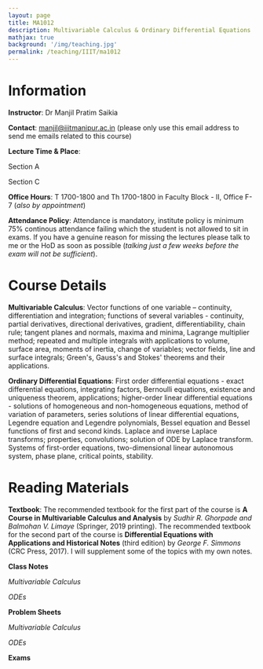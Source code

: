 ```yaml
---
layout: page
title: MA1012
description: Multivariable Calculus & Ordinary Differential Equations
mathjax: true
background: '/img/teaching.jpg'
permalink: /teaching/IIIT/ma1012
---
```


# Information

**Instructor**: Dr Manjil Pratim Saikia

**Contact**: manjil@iiitmanipur.ac.in (please only use this email address to send me emails related to this course)

**Lecture Time & Place**: 

Section A 

Section C 

**Office Hours**: T 1700-1800 and Th 1700-1800 in Faculty Block - II, Office F-7 (*also by appointment*)

**Attendance Policy**: Attendance is mandatory, institute policy is minimum 75% continous attendance failing which the student is not allowed to sit in exams. If you have a genuine reason for missing the lectures please talk to me or the HoD as soon as possible (*talking just a few weeks before the exam will not be sufficient*).

# Course Details

**Multivariable Calculus**: Vector functions of one variable – continuity, differentiation and integration; functions
of several variables - continuity, partial derivatives, directional derivatives, gradient, differentiability, chain rule;
tangent planes and normals, maxima and minima, Lagrange multiplier method; repeated and multiple integrals
with applications to volume, surface area, moments of inertia, change of variables; vector fields, line and surface
integrals; Green's, Gauss's and Stokes' theorems and their applications.

**Ordinary Differential Equations**: First order differential equations - exact differential equations, integrating
factors, Bernoulli equations, existence and uniqueness theorem, applications; higher-order linear differential
equations - solutions of homogeneous and non-homogeneous equations, method of variation of parameters,
series solutions of linear differential equations, Legendre equation and Legendre polynomials, Bessel equation
and Bessel functions of first and second kinds. Laplace and inverse Laplace transforms; properties, convolutions;
solution of ODE by Laplace transform. Systems of first-order equations, two-dimensional linear autonomous
system, phase plane, critical points, stability.

# Reading Materials

**Textbook**: The recommended textbook for the first part of the course is **A Course in Multivariable Calculus and Analysis** by *Sudhir R. Ghorpade and Balmohan V. Limaye* (Springer, 2019 printing). The recommended textbook for the second part of the course is **Differential Equations with Applications and Historical Notes** (third edition) by *George F. Simmons* (CRC Press, 2017). I will supplement some of the topics with my own notes.

**Class Notes**

*Multivariable Calculus*

*ODEs*

**Problem Sheets**

*Multivariable Calculus*

*ODEs*

**Exams**
